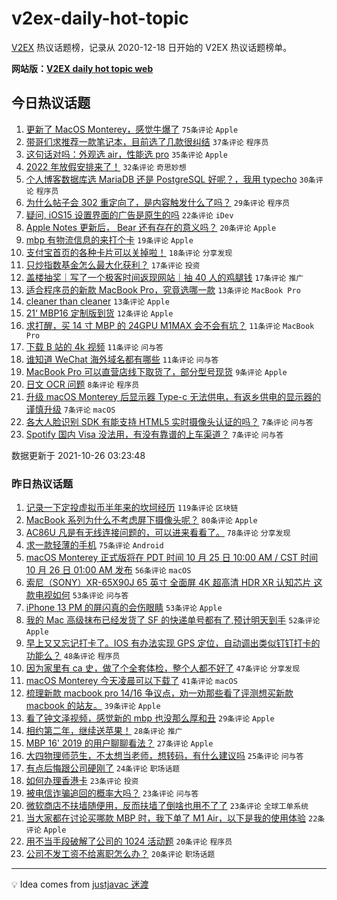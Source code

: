 # v2ex-daily-hot-topic

[V2EX](https://www.v2ex.com/) 热议话题榜，记录从 2020-12-18 日开始的 V2EX 热议话题榜单。

**网站版：[V2EX daily hot topic web](https://boojack.github.io/v2ex-daily-hot-topic-web/)**

## 今日热议话题

<!-- TODAY BEGIN -->

1. [更新了 MacOS Monterey，感觉牛爆了](https://www.v2ex.com/t/810529) `75条评论` `Apple`
1. [带哥们求推荐一款笔记本，目前选了几款很纠结](https://www.v2ex.com/t/810519) `37条评论` `程序员`
1. [这句话对吗：外观选 air，性能选 pro](https://www.v2ex.com/t/810538) `35条评论` `Apple`
1. [2022 年放假安排来了！](https://www.v2ex.com/t/810537) `32条评论` `奇思妙想`
1. [个人博客数据库选 MariaDB 还是 PostgreSQL 好呢？，我用 typecho](https://www.v2ex.com/t/810518) `30条评论` `程序员`
1. [为什么帖子会 302 重定向了，是内容触发什么了吗？](https://www.v2ex.com/t/810521) `29条评论` `程序员`
1. [疑问, iOS15 设置界面的广告是原生的吗](https://www.v2ex.com/t/810549) `22条评论` `iDev`
1. [Apple Notes 更新后， Bear 还有存在的意义吗？](https://www.v2ex.com/t/810546) `20条评论` `Apple`
1. [mbp 有物流信息的来打个卡](https://www.v2ex.com/t/810543) `19条评论` `Apple`
1. [支付宝首页的各种卡片可以关掉啦！](https://www.v2ex.com/t/810512) `18条评论` `分享发现`
1. [只炒指数基金怎么最大化获利？](https://www.v2ex.com/t/810540) `17条评论` `投资`
1. [盖楼抽奖｜写了一个极客时间返现网站｜抽 40 人的鸡腿钱](https://www.v2ex.com/t/810511) `17条评论` `推广`
1. [适合程序员的新款 MacBook Pro，究竟选哪一款](https://www.v2ex.com/t/810526) `13条评论` `MacBook Pro`
1. [cleaner than cleaner](https://www.v2ex.com/t/810517) `13条评论` `Apple`
1. [21‘ MBP16 定制版到货](https://www.v2ex.com/t/810541) `12条评论` `Apple`
1. [求打醒，买 14 寸 MBP 的 24GPU M1MAX 会不会有坑？](https://www.v2ex.com/t/810560) `11条评论` `MacBook Pro`
1. [下载 B 站的 4k 视频](https://www.v2ex.com/t/810547) `11条评论` `问与答`
1. [谁知道 WeChat 海外域名都有哪些](https://www.v2ex.com/t/810524) `11条评论` `问与答`
1. [MacBook Pro 可以直营店线下取货了，部分型号现货](https://www.v2ex.com/t/810534) `9条评论` `Apple`
1. [日文 OCR 问题](https://www.v2ex.com/t/810551) `8条评论` `程序员`
1. [升级 macOS Monterey 后显示器 Type-c 无法供电，有返乡供电的显示器的谨慎升级](https://www.v2ex.com/t/810578) `7条评论` `macOS`
1. [各大人脸识别 SDK 有能支持 HTML5 实时摄像头认证的吗？](https://www.v2ex.com/t/810525) `7条评论` `问与答`
1. [Spotify 国内 Visa 没法用，有没有靠谱的上车渠道？](https://www.v2ex.com/t/810536) `7条评论` `问与答`

数据更新于 2021-10-26 03:23:48

<!-- TODAY END -->

### 昨日热议话题

<!-- YESTERDAY BEGIN -->

1. [记录一下定投虚拟币半年来的坎坷经历](https://www.v2ex.com/t/810271) `119条评论` `区块链`
1. [MacBook 系列为什么不考虑屏下摄像头呢？](https://www.v2ex.com/t/810249) `80条评论` `Apple`
1. [AC86U 凡是有无线连接问题的，可以进来看看了。](https://www.v2ex.com/t/810238) `78条评论` `分享发现`
1. [求一款轻薄的手机](https://www.v2ex.com/t/810297) `75条评论` `Android`
1. [macOS Monterey 正式版将在 PDT 时间 10 月 25 日 10:00 AM / CST 时间 10 月 26 日 01:00 AM 发布](https://www.v2ex.com/t/810315) `56条评论` `macOS`
1. [索尼（SONY）XR-65X90J 65 英寸 全面屏 4K 超高清 HDR XR 认知芯片 这款电视如何](https://www.v2ex.com/t/810302) `53条评论` `问与答`
1. [iPhone 13 PM 的屏闪真的会伤眼睛](https://www.v2ex.com/t/810330) `53条评论` `Apple`
1. [我的 Mac 高级抹布已经发货了 SF 的快递单号都有了,预计明天到手](https://www.v2ex.com/t/810247) `52条评论` `Apple`
1. [早上又又忘记打卡了。IOS 有办法实现 GPS 定位，自动调出类似钉钉打卡的功能么？](https://www.v2ex.com/t/810256) `48条评论` `程序员`
1. [因为家里有 ca 史，做了个全套体检，整个人都不好了](https://www.v2ex.com/t/810365) `47条评论` `分享发现`
1. [macOS Monterey 今天凌晨可以下载了](https://www.v2ex.com/t/810485) `41条评论` `macOS`
1. [梳理新款 macbook pro 14/16 争议点，劝一劝那些看了评测想买新款 macbook 的站友。](https://www.v2ex.com/t/810502) `39条评论` `Apple`
1. [看了钟文泽视频，感觉新的 mbp 也没那么厚和丑](https://www.v2ex.com/t/810477) `29条评论` `Apple`
1. [相约第二年，继续送苹果！](https://www.v2ex.com/t/810470) `28条评论` `推广`
1. [MBP 16' 2019 的用户聊聊看法？](https://www.v2ex.com/t/810501) `27条评论` `Apple`
1. [大四物理师范生，不太想当老师，想转码，有什么建议吗](https://www.v2ex.com/t/810402) `25条评论` `问与答`
1. [有点后悔跟公司硬刚了](https://www.v2ex.com/t/810390) `24条评论` `职场话题`
1. [如何办理香港卡](https://www.v2ex.com/t/810418) `23条评论` `投资`
1. [被电信诈骗追回的概率大吗？](https://www.v2ex.com/t/810280) `23条评论` `问与答`
1. [微软商店不扶墙随便用，反而扶墙了倒啥也用不了了](https://www.v2ex.com/t/810233) `23条评论` `全球工单系统`
1. [当大家都在讨论买哪款 MBP 时，我下单了 M1 Air，以下是我的使用体验](https://www.v2ex.com/t/810317) `22条评论` `Apple`
1. [用不当手段破解了公司的 1024 活动题](https://www.v2ex.com/t/810482) `20条评论` `程序员`
1. [公司不发工资不给离职怎么办？](https://www.v2ex.com/t/810325) `20条评论` `职场话题`

<!-- YESTERDAY END -->

---

💡 Idea comes from [justjavac 迷渡](https://github.com/justjavac/)
